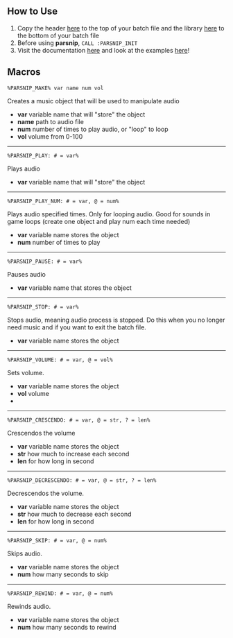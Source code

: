 ## How to Use

1. Copy the header [here](../src/header.bat) to the top of your batch file and the library [here](../src/library.bat) to the bottom of your batch file
2. Before using **parsnip**, ```CALL :PARSNIP_INIT```
3. Visit the documentation [here](doc/README.md) and look at the examples [here](ex)!

## Macros

```Batch
%PARSNIP_MAKE% var name num vol
```

Creates a music object that will be used to manipulate audio

* **var** variable name that will "store" the object
* **name** path to audio file
* **num** number of times to play audio, or "loop" to loop
* **vol** volume from 0-100

---

```Batch
%PARSNIP_PLAY: # = var%
```
Plays audio

* **var** variable name that will "store" the object

---

```Batch
%PARSNIP_PLAY_NUM: # = var, @ = num%
```
Plays audio specified times. Only for looping audio. Good for sounds in game loops (create one object and play num each time needed)

* **var** variable name stores the object
* **num** number of times to play

---

```Batch
%PARSNIP_PAUSE: # = var%
```
Pauses audio

* **var** variable name that stores the object

---

```Batch
%PARSNIP_STOP: # = var%
```

Stops audio, meaning audio process is stopped. Do this when you no longer need music and if you want to exit the batch file.
* **var** variable name stores the object

---

```Batch
%PARSNIP_VOLUME: # = var, @ = vol%
```

Sets volume.

* **var** variable name stores the object
* **vol** volume
* 
---

```Batch
%PARSNIP_CRESCENDO: # = var, @ = str, ? = len%
```

Crescendos the volume

* **var** variable name stores the object
* **str** how much to increase each second
* **len** for how long in second

---

```Batch
%PARSNIP_DECRESCENDO: # = var, @ = str, ? = len%
```
Decrescendos the volume.

* **var** variable name stores the object
* **str** how much to decrease each second
* **len** for how long in second

---

```Batch
%PARSNIP_SKIP: # = var, @ = num%
```
Skips audio.

* **var** variable name stores the object
* **num** how many seconds to skip

---

```Batch
%PARSNIP_REWIND: # = var, @ = num%
```
Rewinds audio.

* **var** variable name stores the object
* **num** how many seconds to rewind
